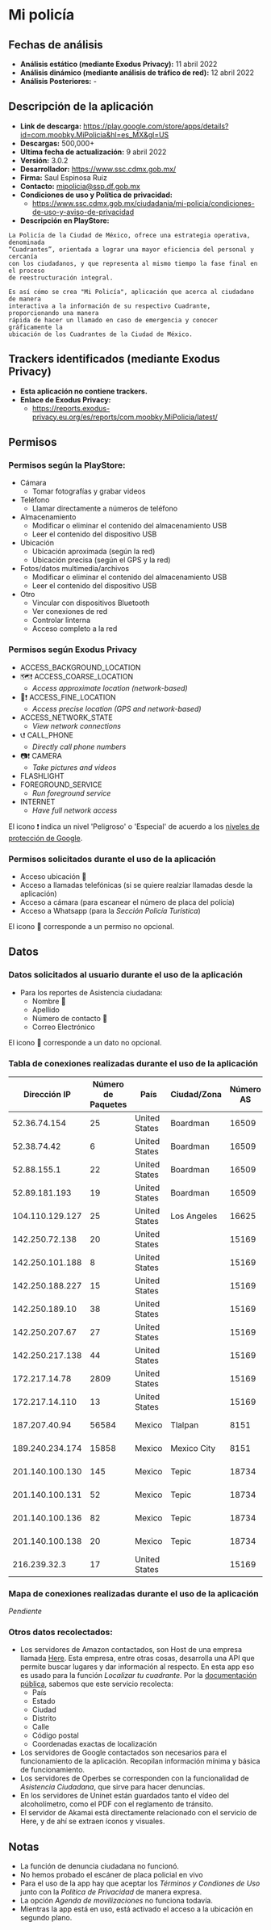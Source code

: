 # Mi policía

## Fechas de análisis

- **Análisis estático (mediante Exodus Privacy):** 11 abril 2022
- **Análisis dinámico (mediante análisis de tráfico de red):** 12 abril 2022
- **Análisis Posteriores:** -

## Descripción de la aplicación

- **Link de descarga:** https://play.google.com/store/apps/details?id=com.moobky.MiPolicia&hl=es_MX&gl=US
- **Descargas:** 500,000+
- **Ultima fecha de actualización:** 9 abril 2022
- **Versión:** 3.0.2
- **Desarrollador:** https://www.ssc.cdmx.gob.mx/
- **Firma:** Saul Espinosa Ruiz
- **Contacto:** mipolicia@ssp.df.gob.mx
- **Condiciones de uso y Política de privacidad:**
    - https://www.ssc.cdmx.gob.mx/ciudadania/mi-policia/condiciones-de-uso-y-aviso-de-privacidad  
- **Descripción en PlayStore:**
~~~
La Policía de la Ciudad de México, ofrece una estrategia operativa, denominada
“Cuadrantes”, orientada a lograr una mayor eficiencia del personal y cercanía
con los ciudadanos, y que representa al mismo tiempo la fase final en el proceso
de reestructuración integral.

Es así cómo se crea "Mi Policía", aplicación que acerca al ciudadano de manera
interactiva a la información de su respectivo Cuadrante, proporcionando una manera
rápida de hacer un llamado en caso de emergencia y conocer gráficamente la
ubicación de los Cuadrantes de la Ciudad de México.
~~~

## Trackers identificados (mediante Exodus Privacy)

- **Esta aplicación no contiene trackers.**
- **Enlace de Exodus Privacy:**
    - https://reports.exodus-privacy.eu.org/es/reports/com.moobky.MiPolicia/latest/


## Permisos   

### Permisos según la PlayStore:   

- Cámara
    - Tomar fotografías y grabar videos
- Teléfono
    - Llamar directamente a números de teléfono
- Almacenamiento
    - Modificar o eliminar el contenido del almacenamiento USB
    - Leer el contenido del dispositivo USB
- Ubicación
    - Ubicación aproximada (según la red)
    - Ubicación precisa (según el GPS y la red)
- Fotos/datos multimedia/archivos
    - Modificar o eliminar el contenido del almacenamiento USB
    - Leer el contenido del dispositivo USB
- Otro
    - Vincular con dispositivos Bluetooth
    - Ver conexiones de red
    - Controlar linterna
    - Acceso completo a la red

### Permisos según Exodus Privacy

- ACCESS_BACKGROUND_LOCATION
- 🗺️❗ ACCESS_COARSE_LOCATION
    - *Access approximate location (network-based)*
- 📍❗ ACCESS_FINE_LOCATION   
    - *Access precise location (GPS and network-based)*
- ACCESS_NETWORK_STATE
    - *View network connections*
- 📞❗ CALL_PHONE
    - *Directly call phone numbers*
- 📷❗ CAMERA
    - *Take pictures and videos*
- FLASHLIGHT
- FOREGROUND_SERVICE
    - *Run foreground service*
- INTERNET
    - *Have full network access*

El icono ❗ indica un nivel 'Peligroso' o 'Especial' de acuerdo a los [niveles de protección de Google](https://developer.android.com/guide/topics/permissions/overview). 

### Permisos solicitados durante el uso de la aplicación

- Acceso ubicación 🚨
- Acceso a llamadas telefónicas (si se quiere realziar llamadas desde la aplicación)
- Acceso a cámara (para escanear el número de placa del policía)
- Acceso a Whatsapp (para la *Sección Policía Turística*)

El icono 🚨 corresponde a un permiso no opcional.

## Datos

### Datos solicitados al usuario durante el uso de la aplicación

- Para los reportes de Asistencia ciudadana:
    - Nombre 🚨
    - Apellido
    - Número de contacto 🚨
    - Correo Electrónico

El icono 🚨 corresponde a un dato no opcional.

### Tabla de conexiones realizadas durante el uso de la aplicación

| Dirección IP    | Número de Paquetes | País          | Ciudad/Zona | Número AS | Organización AS       |
|-----------------|--------------------|---------------|-------------|-----------|-----------------------|
| 52.36.74.154    |                 25 | United States | Boardman    |     16509 | AMAZON-02             |
| 52.38.74.42     |                  6 | United States | Boardman    |     16509 | AMAZON-02             |
| 52.88.155.1     |                 22 | United States | Boardman    |     16509 | AMAZON-02             |
| 52.89.181.193   |                 19 | United States | Boardman    |     16509 | AMAZON-02             |
| 104.110.129.127 |                 25 | United States | Los Angeles |     16625 | AKAMAI-AS             |
| 142.250.72.138  |                 20 | United States |             |     15169 | GOOGLE                |
| 142.250.101.188 |                  8 | United States |             |     15169 | GOOGLE                |
| 142.250.188.227 |                 15 | United States |             |     15169 | GOOGLE                |
| 142.250.189.10  |                 38 | United States |             |     15169 | GOOGLE                |
| 142.250.207.67  |                 27 | United States |             |     15169 | GOOGLE                |
| 142.250.217.138 |                 44 | United States |             |     15169 | GOOGLE                |
| 172.217.14.78   |               2809 | United States |             |     15169 | GOOGLE                |
| 172.217.14.110  |                 13 | United States |             |     15169 | GOOGLE                |
| 187.207.40.94   |              56584 | Mexico        | Tlalpan     |      8151 | Uninet S.A. de C.V.   |
| 189.240.234.174 |              15858 | Mexico        | Mexico City |      8151 | Uninet S.A. de C.V.   |
| 201.140.100.130 |                145 | Mexico        | Tepic       |     18734 | Operbes, S.A. de C.V. |
| 201.140.100.131 |                 52 | Mexico        | Tepic       |     18734 | Operbes, S.A. de C.V. |
| 201.140.100.136 |                 82 | Mexico        | Tepic       |     18734 | Operbes, S.A. de C.V. |
| 201.140.100.138 |                 20 | Mexico        | Tepic       |     18734 | Operbes, S.A. de C.V. |
| 216.239.32.3    |                 17 | United States |             |     15169 | GOOGLE                |

### Mapa de conexiones realizadas durante el uso de la aplicación

*Pendiente*

### Otros datos recolectados:

- Los servidores de Amazon contactados, son Host de una empresa llamada [Here](https://www.here.com/). Esta empresa, entre otras cosas, desarrolla una API que permite buscar lugares y dar información al respecto. En esta app eso es usado para la función *Localizar tu cuadrante*. Por la [documentación pública](https://developer.here.com/documentation/geocoder/dev_guide/topics/example-reverse-geocoding.html), sabemos que este servicio recolecta:
    - País
    - Estado
    - Ciudad
    - Distrito
    - Calle
    - Código postal
    - Coordenadas exactas de localización
- Los servidores de Google contactados son necesarios para el funcionamiento de la aplicación. Recopilan información mínima y básica de funcionamiento.
- Los servidores de Operbes se corresponden con la funcionalidad de *Asistencia Ciudadana*, que sirve para hacer denuncias.
- En los servidores de Uninet están guardados tanto el vídeo del alcoholímetro, como el PDF con el reglamento de tránsito.
- El servidor de Akamai está directamente relacionado con el servicio de Here, y de ahí se extraen íconos y visuales.

## Notas

- La función de denuncia ciudadana no funcionó.
- No hemos probado el escáner de placa policial en vivo
- Para el uso de la app hay que aceptar los *Términos y Condiones de Uso* junto con la *Política de Privacidad* de manera expresa.
- La opción *Agenda de movilizaciones* no funciona todavía.
- Mientras la app está en uso, está activado el acceso a la ubicación en segundo plano.
